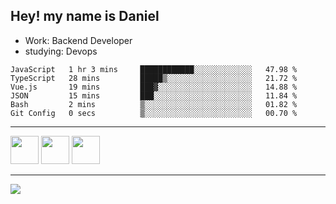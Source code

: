 ## Hey! my name is Daniel

- Work: Backend Developer
- studying: Devops

<!--START_SECTION:waka-->

```text
JavaScript   1 hr 3 mins     ████████████░░░░░░░░░░░░░   47.98 %
TypeScript   28 mins         █████▒░░░░░░░░░░░░░░░░░░░   21.72 %
Vue.js       19 mins         ███▓░░░░░░░░░░░░░░░░░░░░░   14.88 %
JSON         15 mins         ███░░░░░░░░░░░░░░░░░░░░░░   11.84 %
Bash         2 mins          ▒░░░░░░░░░░░░░░░░░░░░░░░░   01.82 %
Git Config   0 secs          ▒░░░░░░░░░░░░░░░░░░░░░░░░   00.70 %
```

<!--END_SECTION:waka-->
    

<hr>
<div>
    <img height="45" src="https://img.icons8.com/color/48/000000/nodejs.png"/>
    <img height="45" src="https://www.vectorlogo.zone/logos/golang/golang-ar21.svg">
    <img height="45" src="https://www.vectorlogo.zone/logos/nestjs/nestjs-icon.svg">
</div>
<hr>
<div>
    <a href="https://www.linkedin.com/in/daniel-lucas-bb7b82193/" target="_blank">
        <img src="https://img.shields.io/badge/LinkedIn-0077B5?style=for-the-badge&logo=linkedin&logoColor=white">
    </a>
</div>

